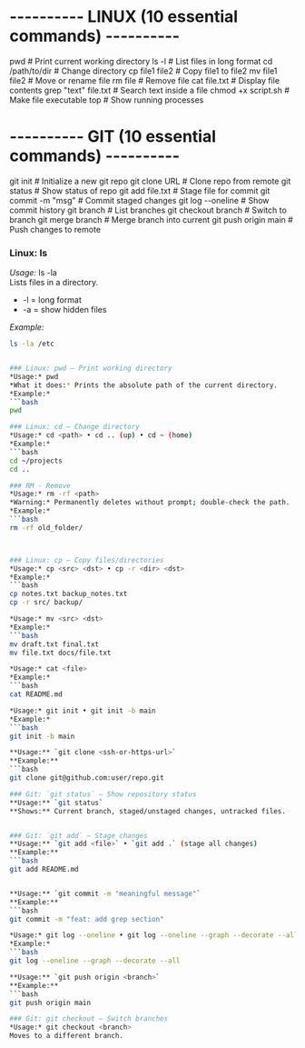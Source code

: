 # ---------- LINUX (10 essential commands) ----------
pwd                     # Print current working directory
ls -l                   # List files in long format
cd /path/to/dir         # Change directory
cp file1 file2          # Copy file1 to file2
mv file1 file2          # Move or rename file
rm file                 # Remove file
cat file.txt            # Display file contents
grep "text" file.txt    # Search text inside a file
chmod +x script.sh      # Make file executable
top                     # Show running processes

# ---------- GIT (10 essential commands) ----------
git init                # Initialize a new git repo
git clone URL           # Clone repo from remote
git status              # Show status of repo
git add file.txt        # Stage file for commit
git commit -m "msg"     # Commit staged changes
git log --oneline       # Show commit history
git branch              # List branches
git checkout branch     # Switch to branch
git merge branch        # Merge branch into current
git push origin main    # Push changes to remote

### Linux: ls
*Usage:* ls -la  
Lists files in a directory.  
- -l = long format  
- -a = show hidden files  

*Example:*
```bash
ls -la /etc


### Linux: pwd — Print working directory
*Usage:* pwd  
*What it does:* Prints the absolute path of the current directory.  
*Example:*
```bash
pwd

### Linux: cd — Change directory
*Usage:* cd <path> • cd .. (up) • cd ~ (home)  
*Example:*
```bash
cd ~/projects
cd ..

### RM - Remove
*Usage:* rm -rf <path>  
*Warning:* Permanently deletes without prompt; double-check the path.  
*Example:*
```bash
rm -rf old_folder/



### Linux: cp — Copy files/directories
*Usage:* cp <src> <dst> • cp -r <dir> <dst>  
*Example:*
```bash
cp notes.txt backup_notes.txt
cp -r src/ backup/

*Usage:* mv <src> <dst>  
*Example:*
```bash
mv draft.txt final.txt
mv file.txt docs/file.txt

*Usage:* cat <file>  
*Example:*
```bash
cat README.md

*Usage:* git init • git init -b main  
*Example:*
```bash
git init -b main

**Usage:** `git clone <ssh-or-https-url>`  
**Example:**
```bash
git clone git@github.com:user/repo.git

### Git: `git status` — Show repository status
**Usage:** `git status`  
**Shows:** Current branch, staged/unstaged changes, untracked files.


### Git: `git add` — Stage changes
**Usage:** `git add <file>` • `git add .` (stage all changes)  
**Example:**
```bash
git add README.md


**Usage:** `git commit -m "meaningful message"`  
**Example:**
```bash
git commit -m "feat: add grep section"

*Usage:* git log --oneline • git log --oneline --graph --decorate --all  
*Example:*
```bash
git log --oneline --graph --decorate --all

**Usage:** `git push origin <branch>`  
**Example:**
```bash
git push origin main

### Git: git checkout — Switch branches
*Usage:* git checkout <branch>  
Moves to a different branch.

